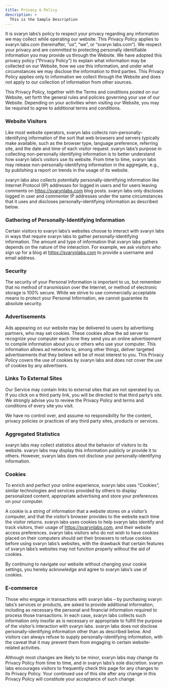 ```yaml
---
title: Privacy & Policy
description: >
  This is the Sample Description
---
```


It is svaryn labs’s policy to respect your privacy regarding any information we may collect while operating our website. This Privacy Policy applies to svaryn labs.com (hereinafter, “us”, “we”, or “svaryn labs.com”). We respect your privacy and are committed to protecting personally identifiable information you may provide us through the Website. We have adopted this privacy policy (“Privacy Policy”) to explain what information may be collected on our Website, how we use this information, and under what circumstances we may disclose the information to third parties. This Privacy Policy applies only to information we collect through the Website and does not apply to our collection of information from other sources.

This Privacy Policy, together with the Terms and conditions posted on our Website, set forth the general rules and policies governing your use of our Website. Depending on your activities when visiting our Website, you may be required to agree to additional terms and conditions.

### Website Visitors

Like most website operators, svaryn labs collects non-personally-identifying information of the sort that web browsers and servers typically make available, such as the browser type, language preference, referring site, and the date and time of each visitor request. svaryn labs’s purpose in collecting non-personally identifying information is to better understand how svaryn labs’s visitors use its website. From time to time, svaryn labs may release non-personally-identifying information in the aggregate, e.g., by publishing a report on trends in the usage of its website.

svaryn labs also collects potentially personally-identifying information like Internet Protocol (IP) addresses for logged in users and for users leaving comments on https://svarynlabs.com blog posts. svaryn labs only discloses logged in user and commenter IP addresses under the same circumstances that it uses and discloses personally-identifying information as described below.

### Gathering of Personally-Identifying Information

Certain visitors to svaryn labs’s websites choose to interact with svaryn labs in ways that require svaryn labs to gather personally-identifying information. The amount and type of information that svaryn labs gathers depends on the nature of the interaction. For example, we ask visitors who sign up for a blog at https://svarynlabs.com to provide a username and email address.

### Security

The security of your Personal Information is important to us, but remember that no method of transmission over the Internet, or method of electronic storage is 100% secure. While we strive to use commercially acceptable means to protect your Personal Information, we cannot guarantee its absolute security.

### Advertisements

Ads appearing on our website may be delivered to users by advertising partners, who may set cookies. These cookies allow the ad server to recognize your computer each time they send you an online advertisement to compile information about you or others who use your computer. This information allows ad networks to, among other things, deliver targeted advertisements that they believe will be of most interest to you. This Privacy Policy covers the use of cookies by svaryn labs and does not cover the use of cookies by any advertisers.

### Links To External Sites

Our Service may contain links to external sites that are not operated by us. If you click on a third party link, you will be directed to that third party’s site. We strongly advise you to review the Privacy Policy and terms and conditions of every site you visit.

We have no control over, and assume no responsibility for the content, privacy policies or practices of any third party sites, products or services.

### Aggregated Statistics

svaryn labs may collect statistics about the behavior of visitors to its website. svaryn labs may display this information publicly or provide it to others. However, svaryn labs does not disclose your personally-identifying information.

### Cookies

To enrich and perfect your online experience, svaryn labs uses “Cookies”, similar technologies and services provided by others to display personalized content, appropriate advertising and store your preferences on your computer.

A cookie is a string of information that a website stores on a visitor’s computer, and that the visitor’s browser provides to the website each time the visitor returns. svaryn labs uses cookies to help svaryn labs identify and track visitors, their usage of https://svarynlabs.com, and their website access preferences. svaryn labs visitors who do not wish to have cookies placed on their computers should set their browsers to refuse cookies before using svaryn labs’s websites, with the drawback that certain features of svaryn labs’s websites may not function properly without the aid of cookies.

By continuing to navigate our website without changing your cookie settings, you hereby acknowledge and agree to svaryn labs’s use of cookies.

### E-commerce

Those who engage in transactions with svaryn labs – by purchasing svaryn labs’s services or products, are asked to provide additional information, including as necessary the personal and financial information required to process those transactions. In each case, svaryn labs collects such information only insofar as is necessary or appropriate to fulfill the purpose of the visitor’s interaction with svaryn labs. svaryn labs does not disclose personally-identifying information other than as described below. And visitors can always refuse to supply personally-identifying information, with the caveat that it may prevent them from engaging in certain website-related activities.

Although most changes are likely to be minor, svaryn labs may change its Privacy Policy from time to time, and in svaryn labs’s sole discretion. svaryn labs encourages visitors to frequently check this page for any changes to its Privacy Policy. Your continued use of this site after any change in this Privacy Policy will constitute your acceptance of such change.
